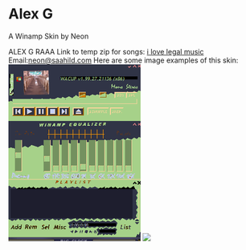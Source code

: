 # Alex G

A Winamp Skin by Neon

ALEX G RAAA 
Link to temp zip for songs: [i love legal music](./playlist.zip)
Email:neon@saahild.com
Here are some image examples of this skin:
![](./images/empty_example.png)
![](./images/playing_example.png)